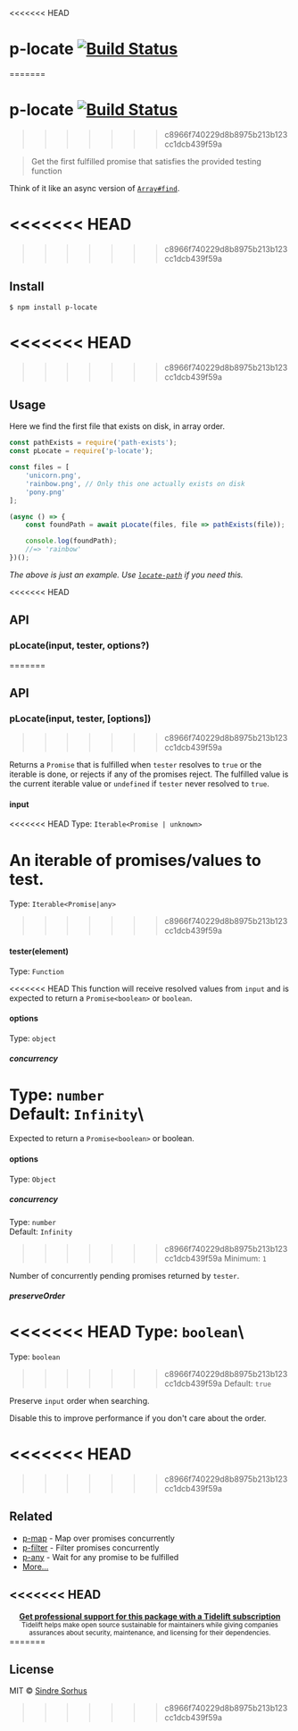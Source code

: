 <<<<<<< HEAD
# p-locate [![Build Status](https://travis-ci.com/sindresorhus/p-locate.svg?branch=master)](https://travis-ci.com/github/sindresorhus/p-locate)
=======
# p-locate [![Build Status](https://travis-ci.org/sindresorhus/p-locate.svg?branch=master)](https://travis-ci.org/sindresorhus/p-locate)
>>>>>>> c8966f740229d8b8975b213b123cc1dcb439f59a

> Get the first fulfilled promise that satisfies the provided testing function

Think of it like an async version of [`Array#find`](https://developer.mozilla.org/en/docs/Web/JavaScript/Reference/Global_Objects/Array/find).

<<<<<<< HEAD
=======

>>>>>>> c8966f740229d8b8975b213b123cc1dcb439f59a
## Install

```
$ npm install p-locate
```

<<<<<<< HEAD
=======

>>>>>>> c8966f740229d8b8975b213b123cc1dcb439f59a
## Usage

Here we find the first file that exists on disk, in array order.

```js
const pathExists = require('path-exists');
const pLocate = require('p-locate');

const files = [
	'unicorn.png',
	'rainbow.png', // Only this one actually exists on disk
	'pony.png'
];

(async () => {
	const foundPath = await pLocate(files, file => pathExists(file));

	console.log(foundPath);
	//=> 'rainbow'
})();
```

*The above is just an example. Use [`locate-path`](https://github.com/sindresorhus/locate-path) if you need this.*

<<<<<<< HEAD
## API

### pLocate(input, tester, options?)
=======

## API

### pLocate(input, tester, [options])
>>>>>>> c8966f740229d8b8975b213b123cc1dcb439f59a

Returns a `Promise` that is fulfilled when `tester` resolves to `true` or the iterable is done, or rejects if any of the promises reject. The fulfilled value is the current iterable value or `undefined` if `tester` never resolved to `true`.

#### input

<<<<<<< HEAD
Type: `Iterable<Promise | unknown>`

An iterable of promises/values to test.
=======
Type: `Iterable<Promise|any>`
>>>>>>> c8966f740229d8b8975b213b123cc1dcb439f59a

#### tester(element)

Type: `Function`

<<<<<<< HEAD
This function will receive resolved values from `input` and is expected to return a `Promise<boolean>` or `boolean`.

#### options

Type: `object`

##### concurrency

Type: `number`\
Default: `Infinity`\
=======
Expected to return a `Promise<boolean>` or boolean.

#### options

Type: `Object`

##### concurrency

Type: `number`<br>
Default: `Infinity`<br>
>>>>>>> c8966f740229d8b8975b213b123cc1dcb439f59a
Minimum: `1`

Number of concurrently pending promises returned by `tester`.

##### preserveOrder

<<<<<<< HEAD
Type: `boolean`\
=======
Type: `boolean`<br>
>>>>>>> c8966f740229d8b8975b213b123cc1dcb439f59a
Default: `true`

Preserve `input` order when searching.

Disable this to improve performance if you don't care about the order.

<<<<<<< HEAD
=======

>>>>>>> c8966f740229d8b8975b213b123cc1dcb439f59a
## Related

- [p-map](https://github.com/sindresorhus/p-map) - Map over promises concurrently
- [p-filter](https://github.com/sindresorhus/p-filter) - Filter promises concurrently
- [p-any](https://github.com/sindresorhus/p-any) - Wait for any promise to be fulfilled
- [More…](https://github.com/sindresorhus/promise-fun)

<<<<<<< HEAD
---

<div align="center">
	<b>
		<a href="https://tidelift.com/subscription/pkg/npm-p-locate?utm_source=npm-p-locate&utm_medium=referral&utm_campaign=readme">Get professional support for this package with a Tidelift subscription</a>
	</b>
	<br>
	<sub>
		Tidelift helps make open source sustainable for maintainers while giving companies<br>assurances about security, maintenance, and licensing for their dependencies.
	</sub>
</div>
=======

## License

MIT © [Sindre Sorhus](https://sindresorhus.com)
>>>>>>> c8966f740229d8b8975b213b123cc1dcb439f59a
